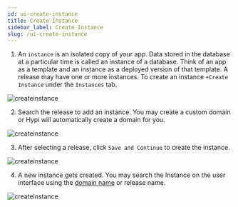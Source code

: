 ```yaml
---
id: ui-create-instance
title: Create Instance
sidebar_label: Create Instance
slug: /ui-create-instance
---
```


1. An `instance` is an isolated copy of your app. Data stored in the database at a particular time is called an instance of a database. Think of an app as a template and an instance as a deployed version of that template. A release may have one or more instances. To create an instance `+Create Instance` under the `Instances` tab.

![createinstance](/img/UI-CreateInstance-1.png)

2. Search the release to add an instance. You may create a custom domain or Hypi will automatically create a domain for you.

![createinstance](/img/UI-CreateInstance-2.png)

3. After selecting a release, click `Save and Continue` to create the instance.

![createinstance](/img/UI-CreateInstance-3.png)

4. A new instance gets created. You may search the Instance on the user interface using the [domain name](apisetup.md) or release name.

![createinstance](/img/UI-CreateInstance-4.png)
